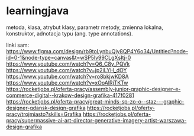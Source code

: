 # learningjava
metoda,
klasa,
atrybut klasy,
parametr metody,
zmienna lokalna,
konstruktor,
adnotacja typu (ang. type annotations).

linki sam: https://www.figma.com/design/rb9toLynbuQjy8QP4Y6o34/Untitled?node-id=0-1&node-type=canvas&t=wSP5lv99CLgXsItj-0
https://www.youtube.com/watch?v=Q6_C8y_PQVk
https://www.youtube.com/watch?v=jp2iLYH_dOY
https://www.youtube.com/watch?v=ro8bkjwKD8A
https://www.youtube.com/watch?v=xOoAlRjTKTw
https://rocketjobs.pl/oferta-pracy/assembly-junior-graphic-designer-e-commerce-digital--krakow-design-grafika-417f0281
https://rocketjobs.pl/oferta-pracy/great-minds-sp-zo-o--staz---graphic-designer-gdansk-design-grafika
https://rocketjobs.pl/oferty-pracy/trojmiasto?skills=Grafika
https://rocketjobs.pl/oferta-pracy/supermassive-ai-art-director-generative-imagery-artist-warszawa-design-grafika
